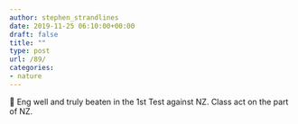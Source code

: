 ```yaml
---
author: stephen_strandlines
date: 2019-11-25 06:10:00+00:00
draft: false
title: ""
type: post
url: /89/
categories:
- nature
---
```


🏏 Eng well and truly beaten in the 1st Test against NZ. Class act on the part of NZ. 
